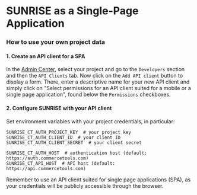 # SUNRISE as a Single-Page Application

### How to use your own project data


#### 1. Create an API client for a SPA
In the [Admin Center](https://admin.commercetools.com/), select your project and go to the `Developers` section and then the `API Clients` tab. Now click on the `Add API client` button to display a form. There, enter a descriptive name for your new API client and simply click on "Select permissions for an API client suited for a mobile or a single page application", found below the `Permissions` checkboxes.  

#### 2. Configure SUNRISE with your API client 
Set environment variables with your project credentials, in particular:
```shell
SUNRISE_CT_AUTH_PROJECT_KEY  # your project key
SUNRISE_CT_AUTH_CLIENT_ID  # your client ID
SUNRISE_CT_AUTH_CLIENT_SECRET  # your client secret

SUNRISE_CT_AUTH_HOST  # authentication host (default: https://auth.commercetools.com)
SUNRISE_CT_API_HOST  # API host (default: https://api.commercetools.com)
```
Remember to use an API client suited for single page applications (SPA), as your credentials will be publicly accessible through the browser.
